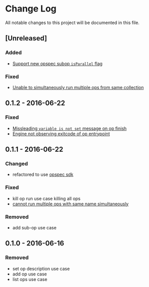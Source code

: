 # Change Log

All notable changes to this project will be documented in this file.

## [Unreleased]
### Added
- [Support new opspec subop `isParallel` flag](https://github.com/opctl/engine/issues/11)

### Fixed
- [Unable to simultaneously run multiple ops from same collection](https://github.com/opctl/engine/issues/10)

## 0.1.2 - 2016-06-22
### Fixed
- [Missleading `variable is not set` message on op finish](https://github.com/opctl/engine/issues/5)
- [Engine not observing exitcode of op entrypoint](https://github.com/opctl/engine/issues/9)

## 0.1.1 - 2016-06-22
### Changed

- refactored to use [opspec sdk](https://github.com/opspec-io/sdk-golang)

### Fixed
- kill op run use case killing all ops
- [cannot run multiple ops with same name simultaneously](https://github.com/opctl/engine/issues/8)

### Removed

- add sub-op use case

## 0.1.0 - 2016-06-16
### Removed

- set op description use case
- add op use case
- list ops use case
